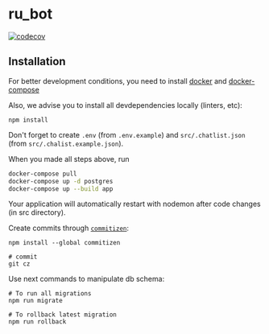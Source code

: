 # ru_bot 
[![codecov](https://codecov.io/gh/telegram-ru/ru-bot/branch/dev/graph/badge.svg)](https://codecov.io/gh/telegram-ru/ru-bot)


## Installation

For better development conditions, you need to install [docker](https://docs.docker.com/install/) and [docker-compose](https://docs.docker.com/compose/install/)

Also, we advise you to install all devdependencies locally (linters, etc):

`npm install`

Don't forget to create `.env` (from `.env.example`) and `src/.chatlist.json` (from `src/.chalist.example.json`).

When you made all steps above, run
```bash
docker-compose pull
docker-compose up -d postgres
docker-compose up --build app
```
Your application will automatically restart with nodemon after code changes (in src directory). 

Create commits through [`commitizen`](https://github.com/commitizen/cz-cli):

```shell
npm install --global commitizen

# commit
git cz
```

Use next commands to manipulate db schema:

```shell
# To run all migrations
npm run migrate

# To rollback latest migration
npm run rollback
```

